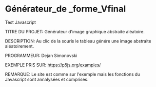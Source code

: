 # Générateur_de _forme_Vfinal
 Test Javascript

TITRE DU PROJET: Générateur d'image graphique abstraite aléatoire.


DESCRIPTION: Au clic de la souris le tableau génére une image abstraite aléatoirement.


PROGRAMMEUR: Dejan Simonovski


EXEMPLE PRIS SUR: https://p5js.org/examples/


REMARQUE: Le site est comme sur l'exemple mais les fonctions du Javascript sont annalysées et comprises.

